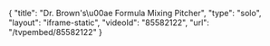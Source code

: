 {
    "title": "Dr. Brown's\u00ae Formula Mixing Pitcher",
    "type": "solo",
    "layout": "iframe-static",
    "videoId": "85582122",
    "url": "\/tvpembed\/85582122"
}